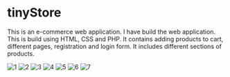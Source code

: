# tinyStore

This is an e-commerce web application. I have build the web application. This is build using HTML, CSS and PHP.
It contains adding products to cart, different pages, registration and login form. It includes different sections of products.

![1](https://user-images.githubusercontent.com/87072876/141235023-1310026f-5ae2-49a2-b9ed-a13479baa4ba.PNG)
![2](https://user-images.githubusercontent.com/87072876/141235033-7686c20d-44ef-4728-9c70-280ab72fc3de.PNG)
![3](https://user-images.githubusercontent.com/87072876/141235045-72b776d8-5fea-4448-ad83-3ac79a549ff0.PNG)
![4](https://user-images.githubusercontent.com/87072876/141235056-4e8f6e96-d077-4b39-9a98-ab51407f4ab3.PNG)
![5](https://user-images.githubusercontent.com/87072876/141235059-72820725-7e95-4a49-829c-a7edcd2046e7.PNG)
![6](https://user-images.githubusercontent.com/87072876/141235081-e11bea08-6a2c-4bd6-a8c2-b0053a3a6e53.PNG)
![7](https://user-images.githubusercontent.com/87072876/141235087-c7ce4e4d-a1d6-4bae-8a5b-3f3a25adc87e.PNG)
